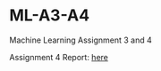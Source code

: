 # ML-A3-A4
Machine Learning Assignment 3 and 4

Assignment 4 Report: [here](./km222ug_A4/report.pdf)
